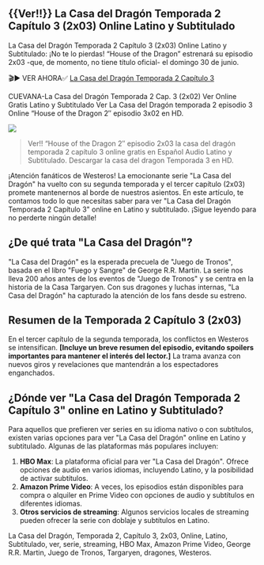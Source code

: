 ## {{Ver!!}} La Casa del Dragón Temporada 2 Capítulo 3 (2x03) Online Latino y Subtitulado

La Casa del Dragón Temporada 2 Capítulo 3 (2x03) Online Latino y Subtitulado: ¡No te lo pierdas! “House of the Dragon” estrenará su episodio 2x03 -que, de momento, no tiene título oficial- el domingo 30 de junio.

🎬▶ VER AHORA✅ [La Casa del Dragón Temporada 2 Capítulo 3](https://cuvana.github.io/lcsadeldrgon2x03/)  
  
CUEVANA-La Casa del Dragón Temporada 2 Cap. 3 (2x02) Ver Online Gratis Latino y Subtitulado Ver La Casa del Dragón temporada 2 episodio 3 Online “House of the Dragon 2″ episodio 3x02 en HD.

![](https://33333.cdn.cke-cs.com/kSW7V9NHUXugvhoQeFaf/images/7fc3fb52f8f6604538da54b0eb6dea0cbb20893a69751659.jpg)

>   
> Ver!! “House of the Dragon 2″ episodio 2x03 la casa del dragón temporada 2 capítulo 3 online gratis en Español Audio Latino y Subtitulado. Descargar la casa del dragon Temporada 3 en HD.

  
¡Atención fanáticos de Westeros! La emocionante serie "La Casa del Dragón" ha vuelto con su segunda temporada y el tercer capítulo (2x03) promete mantenernos al borde de nuestros asientos. En este artículo, te contamos todo lo que necesitas saber para ver "La Casa del Dragón Temporada 2 Capítulo 3" online en Latino y subtitulado. ¡Sigue leyendo para no perderte ningún detalle!

## ¿De qué trata "La Casa del Dragón"?

"La Casa del Dragón" es la esperada precuela de "Juego de Tronos", basada en el libro "Fuego y Sangre" de George R.R. Martin. La serie nos lleva 200 años antes de los eventos de "Juego de Tronos" y se centra en la historia de la Casa Targaryen. Con sus dragones y luchas internas, "La Casa del Dragón" ha capturado la atención de los fans desde su estreno.

## Resumen de la Temporada 2 Capítulo 3 (2x03)

En el tercer capítulo de la segunda temporada, los conflictos en Westeros se intensifican. **\[Incluye un breve resumen del episodio, evitando spoilers importantes para mantener el interés del lector.\]** La trama avanza con nuevos giros y revelaciones que mantendrán a los espectadores enganchados.

## ¿Dónde ver "La Casa del Dragón Temporada 2 Capítulo 3" online en Latino y Subtitulado?

Para aquellos que prefieren ver series en su idioma nativo o con subtítulos, existen varias opciones para ver "La Casa del Dragón" online en Latino y subtitulado. Algunas de las plataformas más populares incluyen:

1.  **HBO Max**: La plataforma oficial para ver "La Casa del Dragón". Ofrece opciones de audio en varios idiomas, incluyendo Latino, y la posibilidad de activar subtítulos.
2.  **Amazon Prime Video**: A veces, los episodios están disponibles para compra o alquiler en Prime Video con opciones de audio y subtítulos en diferentes idiomas.
3.  **Otros servicios de streaming**: Algunos servicios locales de streaming pueden ofrecer la serie con doblaje y subtítulos en Latino.

La Casa del Dragón, Temporada 2, Capítulo 3, 2x03, Online, Latino, Subtitulado, ver, serie, streaming, HBO Max, Amazon Prime Video, George R.R. Martin, Juego de Tronos, Targaryen, dragones, Westeros.
